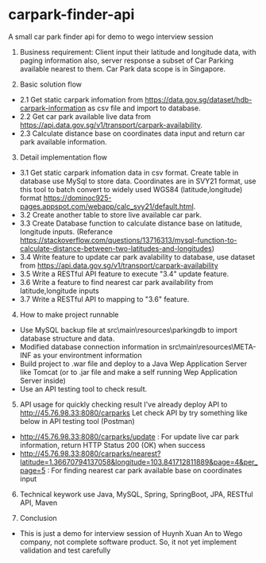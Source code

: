# carpark-finder-api
A small car park finder api for demo to wego interview session

1.  Business requirement:
Client input their latitude and longitude data, with paging information also, server response a subset of Car Parking available nearest to them.
Car Park data scope is in Singapore.

2. Basic solution flow 
  - 2.1 Get static carpark infomation from https://data.gov.sg/dataset/hdb-carpark-information as csv file and import to database.
  - 2.2 Get car park available live data from https://api.data.gov.sg/v1/transport/carpark-availability.
  - 2.3 Calculate distance base on coordinates data input and return car park available information.

3. Detail implementation flow
- 3.1 Get static carpark infomation data in csv format. Create table in database use MySql to store data. Coordinates are in SVY21 format, use this tool to batch convert to widely used WGS84 (latitude,longitude) format https://dominoc925-pages.appspot.com/webapp/calc_svy21/default.html.
- 3.2 Create another table to store live available car park.
- 3.3 Create Database function to calculate distance base on latitude, longitude inputs. (Referance https://stackoverflow.com/questions/13716313/mysql-function-to-calculate-distance-between-two-latitudes-and-longitudes)
- 3.4 Write feature to update car park avalability to database, use dataset from https://api.data.gov.sg/v1/transport/carpark-availability
- 3.5 Write a RESTful API feature to execute "3.4" update feature.
- 3.6 Write a feature to find nearest car park availability from latitude,longitude inputs
- 3.7 Write a RESTful API to mapping to "3.6" feature.

4. How to make project runnable
- Use MySQL backup file at src\main\resources\parkingdb to import database structure and data.
- Modified database connection information in src\main\resources\META-INF as your environtment information
- Build project to .war file and deploy to a Java Wep Application Server like Tomcat (or to .jar file and make a self running Wep Application Server inside) 
- Use an API testing tool to check result.

5. API usage for quickly checking result
  I've already deploy API to http://45.76.98.33:8080/carparks
  Let check API by try something like below in API testing tool (Postman)
  - http://45.76.98.33:8080/carparks/update : For update live car park information, return HTTP Status 200 (OK) when success
  - http://45.76.98.33:8080/carparks/nearest?latitude=1.36670794137058&longitude=103.841712811889&page=4&per_page=5 : For finding nearest car park available base on coordinates input

6. Technical keywork use
  Java, MySQL, Spring, SpringBoot, JPA, RESTful API, Maven
  
7. Conclusion
  - This is just a demo for interview session of Huynh Xuan An to Wego company, not complete software product. So, it not yet implement validation and test carefully


